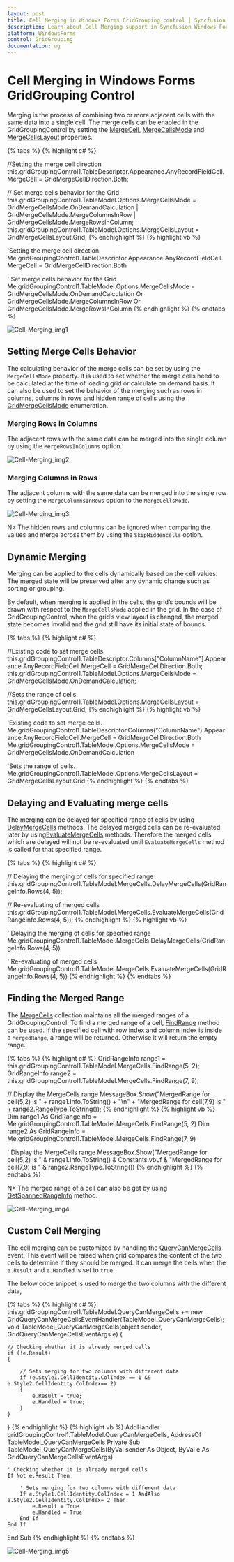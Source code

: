 ```yaml
---
layout: post
title: Cell Merging in Windows Forms GridGrouping control | Syncfusion
description: Learn about Cell Merging support in Syncfusion Windows Forms GridGrouping control, its elements and more details.
platform: WindowsForms
control: GridGrouping
documentation: ug
---
```


# Cell Merging in Windows Forms GridGrouping Control
Merging is the process of combining two or more adjacent cells with the same data into a single cell. The merge cells can be enabled in the GridGroupingControl by setting the [MergeCell](https://help.syncfusion.com/cr/windowsforms/Syncfusion.Windows.Forms.Grid.GridStyleInfo.html#Syncfusion_Windows_Forms_Grid_GridStyleInfo_MergeCell), [MergeCellsMode](https://help.syncfusion.com/cr/windowsforms/Syncfusion.Windows.Forms.Grid.GridModelOptions.html#Syncfusion_Windows_Forms_Grid_GridModelOptions_MergeCellsMode) and [MergeCellsLayout](http://help.syncfusion.com/cr/windowsforms/Syncfusion.Windows.Forms.Grid.GridMergeCellsLayout.html) properties.

{% tabs %}
{% highlight c# %}

//Setting the merge cell direction
this.gridGroupingControl1.TableDescriptor.Appearance.AnyRecordFieldCell.MergeCell = GridMergeCellDirection.Both;

// Set merge cells behavior for the Grid
this.gridGroupingControl1.TableModel.Options.MergeCellsMode = GridMergeCellsMode.OnDemandCalculation | GridMergeCellsMode.MergeColumnsInRow | GridMergeCellsMode.MergeRowsInColumn;
this.gridGroupingControl1.TableModel.Options.MergeCellsLayout = GridMergeCellsLayout.Grid;
{% endhighlight %}
{% highlight vb %}

'Setting the merge cell direction
Me.gridGroupingControl1.TableDescriptor.Appearance.AnyRecordFieldCell.MergeCell = GridMergeCellDirection.Both

' Set merge cells behavior for the Grid
Me.gridGroupingControl1.TableModel.Options.MergeCellsMode = GridMergeCellsMode.OnDemandCalculation Or GridMergeCellsMode.MergeColumnsInRow Or GridMergeCellsMode.MergeRowsInColumn
{% endhighlight %}
{% endtabs %}

![Cell-Merging_img1](Cell-Merging_images/Cell-Merging_img1.png)

## Setting Merge Cells Behavior 
The calculating behavior of the merge cells can be set by using the `MergeCellsMode` property. It is used to set whether the merge cells need to be calculated at the time of loading grid or calculate on demand basis. It can also be used to set the behavior of the merging such as rows in columns, columns in rows and hidden range of cells using the [GridMergeCellsMode](http://help.syncfusion.com/cr/windowsforms/Syncfusion.Windows.Forms.Grid.GridMergeCellsMode.html) enumeration.

### Merging Rows in Columns
The adjacent rows with the same data can be merged into the single column by using the `MergeRowsInColumns` option.

![Cell-Merging_img2](Cell-Merging_images/Cell-Merging_img2.png)

### Merging Columns in Rows
The adjacent columns with the same data can be merged into the single row by setting the `MergeColumnsInRows` option to the `MergeCellsMode`.

![Cell-Merging_img3](Cell-Merging_images/Cell-Merging_img3.png)

N> The hidden rows and columns can be ignored when comparing the values and merge across them by using the `SkipHiddencells` option.

## Dynamic Merging 
Merging can be applied to the cells dynamically based on the cell values. The merged state will be preserved after any dynamic change such as sorting or grouping.  

By default, when merging is applied in the cells, the grid’s bounds will be drawn with respect to the `MergeCellsMode` applied in the grid. In the case of GridGroupingControl, when the grid’s view layout is changed, the merged state becomes invalid and the grid still have its initial state of bounds. 

{% tabs %}
{% highlight c# %}


//Existing code to set merge cells.
this.gridGroupingControl1.TableDescriptor.Columns["ColumnName"].Appearance.AnyRecordFieldCell.MergeCell = GridMergeCellDirection.Both;
this.gridGroupingControl1.TableModel.Options.MergeCellsMode = GridMergeCellsMode.OnDemandCalculation;

//Sets the range of cells.
this.gridGroupingControl1.TableModel.Options.MergeCellsLayout = GridMergeCellsLayout.Grid;
{% endhighlight %}
{% highlight vb %}

'Existing code to set merge cells.
Me.gridGroupingControl1.TableDescriptor.Columns("ColumnName").Appearance.AnyRecordFieldCell.MergeCell = GridMergeCellDirection.Both
Me.gridGroupingControl1.TableModel.Options.MergeCellsMode = GridMergeCellsMode.OnDemandCalculation

'Sets the range of cells.
Me.gridGroupingControl1.TableModel.Options.MergeCellsLayout = GridMergeCellsLayout.Grid
{% endhighlight %}
{% endtabs %}

## Delaying and Evaluating merge cells
The merging can be delayed for specified range of cells by using [DelayMergeCells](https://help.syncfusion.com/cr/windowsforms/Syncfusion.Windows.Forms.Grid.GridModelMergeCells.html#Syncfusion_Windows_Forms_Grid_GridModelMergeCells_DelayMergeCells_Syncfusion_Windows_Forms_Grid_GridRangeInfo_) methods. The delayed merged cells can be re-evaluated later by using[EvaluateMergeCells](https://help.syncfusion.com/cr/windowsforms/Syncfusion.Windows.Forms.Grid.GridModelMergeCells.html#Syncfusion_Windows_Forms_Grid_GridModelMergeCells_EvaluateMergeCells_Syncfusion_Windows_Forms_Grid_GridRangeInfo_) methods. Therefore the merged cells which are delayed will not be re-evaluated until `EvaluateMergeCells` method is called for that specified range.

{% tabs %}
{% highlight c# %}

// Delaying the merging of cells for specified range
this.gridGroupingControl1.TableModel.MergeCells.DelayMergeCells(GridRangeInfo.Rows(4, 5));

// Re-evaluating of merged cells
this.gridGroupingControl1.TableModel.MergeCells.EvaluateMergeCells(GridRangeInfo.Rows(4, 5));
{% endhighlight %}
{% highlight vb %}

' Delaying the merging of cells for specified range
Me.gridGroupingControl1.TableModel.MergeCells.DelayMergeCells(GridRangeInfo.Rows(4, 5))

' Re-evaluating of merged cells
Me.gridGroupingControl1.TableModel.MergeCells.EvaluateMergeCells(GridRangeInfo.Rows(4, 5))
{% endhighlight %}
{% endtabs %}

## Finding the Merged Range
The [MergeCells](http://help.syncfusion.com/cr/windowsforms/Syncfusion.Windows.Forms.Grid.GridModelMergeCells.html) collection maintains all the merged ranges of a GridGroupingControl. To find a merged range of a cell, [FindRange](https://help.syncfusion.com/cr/windowsforms/Syncfusion.Windows.Forms.Grid.GridModelMergeCells.html#Syncfusion_Windows_Forms_Grid_GridModelMergeCells_FindRange_System_Int32_System_Int32_) method can be used. If the specified cell with row index and column index is inside a ` MergedRange `, a range will be returned. Otherwise it will return the empty range.

{% tabs %}
{% highlight c# %}
GridRangeInfo range1 = this.gridGroupingControl1.TableModel.MergeCells.FindRange(5, 2);
GridRangeInfo range2 = this.gridGroupingControl1.TableModel.MergeCells.FindRange(7, 9);

// Display the MergeCells range
MessageBox.Show("MergedRange for cell(5,2) is " + range1.Info.ToString()
                + "\n" + "MergedRange for cell(7,9) is " + range2.RangeType.ToString());
{% endhighlight %}
{% highlight vb %}
Dim range1 As GridRangeInfo = Me.gridGroupingControl1.TableModel.MergeCells.FindRange(5, 2)
Dim range2 As GridRangeInfo = Me.gridGroupingControl1.TableModel.MergeCells.FindRange(7, 9)

' Display the MergeCells range
MessageBox.Show("MergedRange for cell(5,2) is " & range1.Info.ToString() & Constants.vbLf & "MergedRange for cell(7,9) is " & range2.RangeType.ToString())
{% endhighlight %}
{% endtabs %}

N> The merged range of a cell can also be get by using [GetSpannedRangeInfo](http://help.syncfusion.com/windowsforms/grid/managing-the-rows-and-columns#finding-covered-range-floating-range-or-merged-range-of-a-cell) method.

![Cell-Merging_img4](Cell-Merging_images/Cell-Merging_img4.png)

## Custom Cell Merging
The cell merging can be customized by handling the [QueryCanMergeCells](https://help.syncfusion.com/cr/windowsforms/Syncfusion.Windows.Forms.Grid.GridControl.html) event. This event will be raised when grid compares the content of the two cells to determine if they should be merged. It can merge the cells when the `e.Result` and `e.Handled` is set to `true`.

The below code snippet is used to merge the two columns with the different data,

{% tabs %}
{% highlight c# %}
this.gridGroupingControl1.TableModel.QueryCanMergeCells += new GridQueryCanMergeCellsEventHandler(TableModel_QueryCanMergeCells);
void TableModel_QueryCanMergeCells(object sender, GridQueryCanMergeCellsEventArgs e)
{
    
    // Checking whether it is already merged cells
    if (!e.Result)
    {
    
        // Sets merging for two columns with different data
        if (e.Style1.CellIdentity.ColIndex == 1 && e.Style2.CellIdentity.ColIndex== 2)
        {
            e.Result = true;
            e.Handled = true;
        }
    }
}
{% endhighlight %}
{% highlight vb %}
AddHandler gridGroupingControl1.TableModel.QueryCanMergeCells, AddressOf TableModel_QueryCanMergeCells
Private Sub TableModel_QueryCanMergeCells(ByVal sender As Object, ByVal e As GridQueryCanMergeCellsEventArgs)
    
    ' Checking whether it is already merged cells
    If Not e.Result Then
    
        ' Sets merging for two columns with different data
        If e.Style1.CellIdentity.ColIndex = 1 AndAlso e.Style2.CellIdentity.ColIndex= 2 Then
            e.Result = True
            e.Handled = True
        End If
    End If
End Sub
{% endhighlight %}
{% endtabs %}

![Cell-Merging_img5](Cell-Merging_images/Cell-Merging_img5.png)

